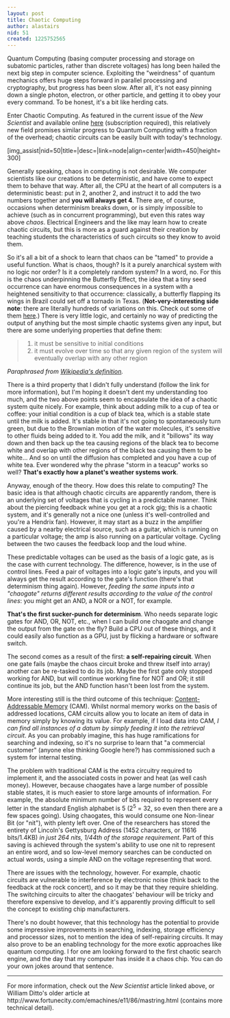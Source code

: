 ```yaml
---
layout: post
title: Chaotic Computing
author: alastairs
nid: 51
created: 1225752565
---
```

Quantum Computing (basing computer processing and storage on subatomic particles, rather than discrete voltages) has long been hailed the next big step in computer science.  Exploiting the "weirdness" of quantum mechanics offers huge steps forward in parallel processing and cryptography, but progress has been slow.  After all, it's not easy pinning down a single photon, electron, or other particle, and getting it to obey your every command.  To be honest, it's a bit like herding cats.

Enter Chaotic Computing.  As featured in the current issue of the <em>New Scientist</em> and available online <a href="http://technology.newscientist.com/channel/tech/mg20026801.800-in-chaotic-computing-anarchy-rules-ok.html" title="In chaotic computing, anarchy rules OK">here</a> (subscription required), this relatively new field promises similar progress to Quantum Computing with a fraction of the overhead; chaotic circuits can be easily built with today's technology.

[img_assist|nid=50|title=|desc=|link=node|align=center|width=450|height=300]
<!--break-->
Generally speaking, chaos in computing is not desirable.  We computer scientists like our creations to be deterministic, and have come to expect them to behave that way.  After all, the CPU at the heart of all computers is a deterministic beast: put in 2, another 2, and instruct it to add the two numbers together and <strong>you will always get 4</strong>.  There are, of course, occasions when determinism breaks down, or is simply impossible to achieve (such as in concurrent programming), but even this rates way above <em>chaos</em>.  Electrical Engineers and the like may learn how to create chaotic circuits, but this is more as a guard against their creation by teaching students the characteristics of such circuits so they know to avoid them.  

So it's all a bit of a shock to learn that chaos can be "tamed" to provide a useful function.  What is chaos, though?  Is it a purely anarchical system with no logic nor order?  Is it a completely random system?  In a word, no.  For this is the chaos underpinning the Butterfly Effect, the idea that a tiny seed occurrence can have enormous consequences in a system with a heightened sensitivity to that occurrence: classically, a butterfly flapping its wings in Brazil could set off a tornado in Texas.  (<strong>Not-very-interesting side note</strong>: there are literally hundreds of variations on this.  Check out some of them <a href="http://clearnightsky.com/node/428" title="Butterfly Effects - Variations on a Meme">here</a>.)  There is very little logic, and certainly no way of predicting the output of anything but the most simple chaotic systems given any input, but there are some underlying properties that define them:
<blockquote cite="http://en.wikipedia.org/wiki/Chaos_Theory#Chaotic_dynamics">
<ol>
<li>it must be sensitive to initial conditions</li>
<li>it must evolve over time so that any given region of the system will eventually overlap with any other region</li>
</ol>
</blockquote>
<cite>Paraphrased from <a href="http://en.wikipedia.org/wiki/Chaos_Theory#Chaotic_dynamics" title="Chaos Theory">Wikipedia's definition</a>.</cite>

There is a third property that I didn't fully understand (follow the link for more information), but I'm hoping it doesn't dent my understanding too much, and the two above points seem to encapsulate the idea of a chaotic system quite nicely.  For example, think about adding milk to a cup of tea or coffee: your initial condition is a cup of black tea, which is a stable state until the milk is added.  It's stable in that it's not going to spontaneously turn green, but due to the Brownian motion of the water molecules, it's sensitive to other fluids being added to it.  You add the milk, and it "billows" its way down and then back up the tea causing regions of the black tea to become white and overlap with other regions of the black tea causing them to be white...  And so on until the diffusion has completed and you have a cup of white tea.  Ever wondered why the phrase "storm in a teacup" works so well?  <strong>That's exactly how a planet's weather systems work</strong>.  

Anyway, enough of the theory.  How does this relate to computing?  The basic idea is that although chaotic circuits are apparently random, there is an underlying set of voltages that is cycling in a predictable manner.  Think about the piercing feedback whine you get at a rock gig; this is a chaotic system, and it's generally not a nice one (unless it's well-controlled and you're a Hendrix fan).  However, it may start as a buzz in the amplifier caused by a nearby electrical source, such as a guitar, which is running on a particular voltage; the amp is also running on a particular voltage.  Cycling between the two causes the feedback loop and the loud whine.  

These predictable voltages can be used as the basis of a logic gate, as is the case with current technology.  The difference, however, is in the use of control lines.  Feed a pair of voltages into a logic gate's inputs, and you will always get the result according to the gate's function (there's that determinism thing again).  However, <em>feeding the same inputs into a "chaogate" returns different results according to the value of the control lines</em>: you might get an AND, a NOR or a NOT, for example.  

<strong>That's the first sucker-punch for determinism</strong>.  Who needs separate logic gates for AND, OR, NOT, etc., when I can build one chaogate and change the output from the gate on the fly?  Build a CPU out of these things, and it could easily also function as a GPU, just by flicking a hardware or software switch.

The second comes as a result of the first: <strong>a self-repairing circuit</strong>.  When one gate fails (maybe the chaos circuit broke and threw itself into array) another can be re-tasked to do its job.  Maybe the first gate only stopped working for AND, but will continue working fine for NOT and OR; it still continue its job, but the AND function hasn't been lost from the system.  

More interesting still is the third outcome of this technique: <a href="http://en.wikipedia.org/wiki/Content-addressable_memory" title="Wikipedia article on Content-Addressable Memory">Content-Addressable Memory</a> (CAM).  Whilst normal memory works on the basis of addressed locations, CAM circuits allow you to locate an item of data in memory simply by knowing its value.  For example, if I load data into CAM, <em>I can find all instances of a datum by simply feeding it into the retrieval circuit</em>.  As you can probably imagine, this has huge ramifications for searching and indexing, so it's no surprise to learn that "a commercial customer" (anyone else thinking Google here?) has commissioned such a system for internal testing.  

The problem with traditional CAM is the extra circuitry required to implement it, and the associated costs in power and heat (as well cash money).  However, because chaogates have a large number of possible stable states, it is much easier to store large amounts of information.  For example, the absolute minimum number of bits required to represent every letter in the standard English alphabet is 5 (2<sup>5</sup> = 32, so even then there are a few spaces going).  Using chaogates, this would consume one Non-linear Bit (or "nit"), with plenty left over.  One of the researchers has stored the entirety of Lincoln's Gettysburg Address (1452 characters, or 11616 bits/1.4KB) <em>in just 264 nits, 1/44th of the storage requirement</em>.  Part of this saving is achieved through the system's ability to use one nit to represent an entire word, and so low-level memory searches can be conducted on actual words, using a simple AND on the voltage representing that word.  

There are issues with the technology, however.  For example, chaotic circuits are vulnerable to interference by electronic noise (think back to the feedback at the rock concert), and so it may be that they require shielding.  The switching circuits to alter the chaogates' behaviour will be tricky and therefore expensive to develop, and it's apparently proving difficult to sell the concept to existing chip manufacturers.  

There's no doubt however, that this technology has the potential to provide some impressive improvements in searching, indexing, storage efficiency and processor sizes, not to mention the idea of self-repairing circuits.  It may also prove to be an enabling technology for the more exotic approaches like quantum computing.  I for one am looking forward to the first chaotic search engine, and the day that my computer has inside it a chaos chip.  You can do your own jokes around that sentence.  
<hr>
For more information, check out the <em>New Scientist</em> article linked above, or William Ditto's older article at http://www.fortunecity.com/emachines/e11/86/mastring.html (contains more technical detail).
